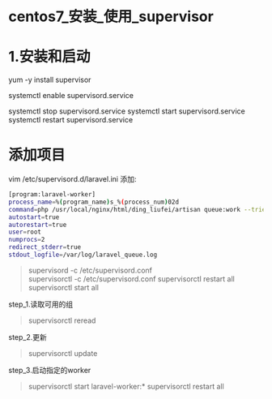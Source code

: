 centos7_安装_使用_supervisor
==========================

# 1.安装和启动
yum -y install supervisor  

<!-- 加入service组 -->
systemctl enable supervisord.service

<!-- 启动supervisor -->
systemctl stop supervisord.service
systemctl start supervisord.service
systemctl restart supervisord.service


# 添加项目 
vim /etc/supervisord.d/laravel.ini 添加:
```bash
[program:laravel-worker]
process_name=%(program_name)s_%(process_num)02d
command=php /usr/local/nginx/html/ding_liufei/artisan queue:work --tries=3 --timeout=500
autostart=true
autorestart=true
user=root
numprocs=2
redirect_stderr=true
stdout_logfile=/var/log/laravel_queue.log
```

> supervisord -c /etc/supervisord.conf  
> supervisorctl -c /etc/supervisord.conf
> supervisorctl restart all
> supervisorctl start all

step_1.读取可用的组
> supervisorctl reread  

step_2.更新
> supervisorctl update  

step_3.启动指定的worker
> supervisorctl start laravel-worker:* 
> supervisorctl restart all

